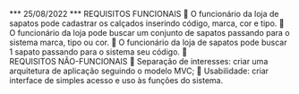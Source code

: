 *** 25/08/2022 ***
REQUISITOS FUNCIONAIS
	O funcionário da loja de sapatos pode cadastrar os calçados inserindo código, marca, cor e tipo.
	O funcionário da loja pode buscar um conjunto de sapatos passando para o sistema marca, tipo ou cor.
	O funcionário da loja de sapatos pode buscar 1 sapato passando para o sistema seu código.
	
REQUISITOS NÃO-FUNCIONAIS
	Separação de interesses: criar uma arquitetura de aplicação seguindo o modelo MVC;
	Usabilidade: criar interface de simples acesso e uso às funções do sistema.


